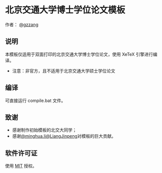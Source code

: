 # 北京交通大学博士学位论文模板

作者： [@gzzang](https://github.com/gzzang)

## 说明

本模板仅适用于双面打印的北京交通大学博士学位论文，使用 XeTeX 引擎进行编译。
* 注意：非官方，且不适用于北京交通大学硕士学位论文

## 编译

可直接运行 compile.bat 文件。

## 致谢

* 感谢制作初始模板的北交大同学；
* 感谢[@minghua.li](https://github.com/learup和)[@LiangJinpeng](https://github.com/LiangJinpeng)对模板的巨大贡献。

## 软件许可证

使用 [MIT](LICENSE) 授权。
